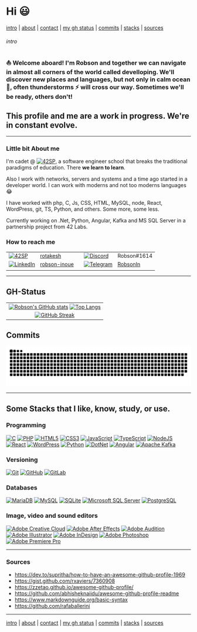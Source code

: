 <!-- cmd + shift + v to open view of MD -->
<!-- cmd + k -> v to open view in split mode -->


# Hi :smiley:

[intro](#intro) | [about](#little-bit-about-me) | [contact](#how-to-reach-me) | [my gh status](#gh-status) | [commits](#commits) | [stacks](#some-stacks-that-i-like-know-study-or-use) | [sources](#sources)

###### intro

### :boat: Welcome aboard! I'm Robson and together we can navigate in almost all corners of the world called develloping. We'll discover new places and languages, but not only in calm ocean :ocean:, often thunderstorms :zap: will cross our way. Sometimes we'll be ready, others don't!

## This profile and me are a work in progress. We're in constant evolve.

---

### Little bit **About me**

I'm cadet @ [![42SP](https://img.shields.io/static/v1?label=&message=SP&color=blueviolet&logo=42&style=)](https://42.fr/en/network-42/), a software engineer school that breaks the traditional paradigms of education. There **we learn to learn**. 

Also I work with networks, servers and systems and a time ago started in a developer world. I can work with moderns and not too moderns languages :joy:

I have worked with php, C, Js, CSS, HTML, MySQL, node, React, WordPress, git, TS, Python, and others. Some more, some less.

Currently working on .Net, Python, Angular, Kafka and MS SQL Server in a partnership project from 42 Labs.

### How to reach me

||||||
| --- | --- | --- | --- | --- |
| [![42SP](https://img.shields.io/static/v1?label=&message=SaoPaulo&color=blueviolet&logo=42&style=for-the-badge)](https://profile.intra.42.fr/users/rotakesh) | [rotakesh](https://profile.intra.42.fr/users/rotakesh) | | [![Discord](https://img.shields.io/badge/DISCORD-%237289DA.svg?style=for-the-badge&logo=discord&logoColor=white)](https://discord.com) | Robson#1614 |
| [![LinkedIn](https://img.shields.io/badge/linkedin-%230077B5.svg?style=for-the-badge&logo=linkedin&logoColor=white)](https://br.linkedin.com/in/robson-inoue) | [robson-inoue](https://br.linkedin.com/in/robson-inoue) | | [![Telegram](https://img.shields.io/badge/Telegram-2CA5E0?style=for-the-badge&logo=telegram&logoColor=white)](https://t.me/RobsonIn) | [RobsonIn](https://t.me/RobsonIn) |
||||||

---

## GH-Status

||
| :---: |
| [![Robson's GitHub stats](https://github-readme-stats.vercel.app/api?username=robsoninoue&count_private=true&show_icons=true&theme=tokyonight&bg_color=DEG,200244,000000)](https://github.com/anuraghazra/github-readme-stats) [![Top Langs](https://github-readme-stats.vercel.app/api/top-langs/?username=robsoninoue&layout=compact&theme=tokyonight&bg_color=DEG,200244,000000&langs_count=10)](https://github.com/anuraghazra/github-readme-stats) |
| [![GitHub Streak](https://github-readme-streak-stats.herokuapp.com/?user=robsoninoue&theme=tokyonight&background=200244)](https://git.io/streak-stats) |


## Commits

[![Snake animation](https://github.com/robsoninoue/robsoninoue/blob/output/github-contribution-grid-snake-dark.svg)](https://github.com/robsoninoue)

---

## Some Stacks that I like, know, study, or use.

### Programming

[![C](https://img.shields.io/badge/c-%2300599C.svg?style=for-the-badge&logo=c&logoColor=white)](https://github.com/robsoninoue)
[![PHP](https://img.shields.io/badge/php-%23777BB4.svg?style=for-the-badge&logo=php&logoColor=white)](https://github.com/robsoninoue)
[![HTML5](https://img.shields.io/badge/html5-%23E34F26.svg?style=for-the-badge&logo=html5&logoColor=white)](https://github.com/robsoninoue)
[![CSS3](https://img.shields.io/badge/css3-%231572B6.svg?style=for-the-badge&logo=css3&logoColor=white)](https://github.com/robsoninoue)
[![JavaScript](https://img.shields.io/badge/javascript-%23323330.svg?style=for-the-badge&logo=javascript&logoColor=%23F7DF1E)](https://github.com/robsoninoue)
[![TypeScript](https://img.shields.io/badge/typescript-%23007ACC.svg?style=for-the-badge&logo=typescript&logoColor=white)](https://github.com/robsoninoue)
[![NodeJS](https://img.shields.io/badge/node.js-6DA55F?style=for-the-badge&logo=node.js&logoColor=white)](https://github.com/robsoninoue)
[![React](https://img.shields.io/badge/react-%2320232a.svg?style=for-the-badge&logo=react&logoColor=%2361DAFB)](https://github.com/robsoninoue)
[![WordPress](https://img.shields.io/badge/WordPress-%23117AC9.svg?style=for-the-badge&logo=WordPress&logoColor=white)](https://github.com/robsoninoue)
[![Python](https://img.shields.io/badge/Python-yellow?style=for-the-badge&logo=python)](https://github.com/robsoninoue)
[![DotNet](https://img.shields.io/badge/.Net-blue?style=for-the-badge&logo=dotnet)](https://github.com/robsoninoue)
[![Angular](https://img.shields.io/badge/Angular-red?style=for-the-badge&logo=angular)](https://github.com/robsoninoue)
[![Apache Kafka](https://img.shields.io/badge/Apache--Kafka-blue?style=for-the-badge&logo=apachekafka)](https://github.com/robsoninoue)


### Versioning

[![Git](https://img.shields.io/badge/git-%23F05033.svg?style=for-the-badge&logo=git&logoColor=white)](https://github.com/robsoninoue)
[![GitHub](https://img.shields.io/badge/github-%23121011.svg?style=for-the-badge&logo=github&logoColor=white)](https://github.com/robsoninoue)
[![GitLab](https://img.shields.io/badge/gitlab-%23181717.svg?style=for-the-badge&logo=gitlab&logoColor=white)](https://github.com/robsoninoue)

### Databases

[![MariaDB](https://img.shields.io/badge/MariaDB-003545?style=for-the-badge&logo=mariadb&logoColor=white)](https://github.com/robsoninoue)
[![MySQL](https://img.shields.io/badge/mysql-%2300f.svg?style=for-the-badge&logo=mysql&logoColor=white)](https://github.com/robsoninoue)
[![SQLite](https://img.shields.io/badge/sqlite-%2307405e.svg?style=for-the-badge&logo=sqlite&logoColor=white)](https://github.com/robsoninoue)
[![Microsoft SQL Server](https://img.shields.io/badge/sqlserver-%23CC2927?style=for-the-badge&logo=microsoftsqlserver)](https://github.com/robsoninoue)
[![PostgreSQL](https://img.shields.io/badge/postgresql-white?style=for-the-badge&logo=postgresql)](https://github.com/robsoninoue)

### Image, video and sound editors

[![Adobe Creative Cloud](https://img.shields.io/badge/Adobe%20Creative%20Cloud-DA1F26.svg?style=for-the-badge&logo=Adobe%20Creative%20Cloud&logoColor=white)](https://github.com/robsoninoue)
[![Adobe After Effects](https://img.shields.io/badge/Adobe%20After%20Effects-9999FF.svg?style=for-the-badge&logo=Adobe%20After%20Effects&logoColor=white)](https://github.com/robsoninoue)
[![Adobe Audition](https://img.shields.io/badge/Adobe%20Audition-9999FF.svg?style=for-the-badge&logo=Adobe%20Audition&logoColor=white)](https://github.com/robsoninoue)
[![Adobe Illustrator](https://img.shields.io/badge/adobe%20illustrator-%23FF9A00.svg?style=for-the-badge&logo=adobe%20illustrator&logoColor=white)](https://github.com/robsoninoue)
[![Adobe InDesign](https://img.shields.io/badge/Adobe%20InDesign-49021F?style=for-the-badge&logo=adobeindesign&logoColor=white)](https://github.com/robsoninoue)
[![Adobe Photoshop](https://img.shields.io/badge/adobe%20photoshop-%2331A8FF.svg?style=for-the-badge&logo=adobe%20photoshop&logoColor=white)](https://github.com/robsoninoue)
[![Adobe Premiere Pro](https://img.shields.io/badge/Adobe%20Premiere%20Pro-9999FF.svg?style=for-the-badge&logo=Adobe%20Premiere%20Pro&logoColor=white)](https://github.com/robsoninoue)

---

### Sources

- https://dev.to/supritha/how-to-have-an-awesome-github-profile-1969  
- https://gist.github.com/rxaviers/7360908  
- https://zzetao.github.io/awesome-github-profile/  
- https://github.com/abhisheknaiidu/awesome-github-profile-readme  
- https://www.markdownguide.org/basic-syntax
- https://github.com/rafaballerini

---

[intro](#intro) | [about](#little-bit-about-me) | [contact](#how-to-reach-me) | [my gh status](#gh-status) | [commits](#commits) | [stacks](#some-stacks-that-i-like-know-study-or-use) | [sources](#sources)

<!-- [![Readme Card](https://github-readme-stats.vercel.app/api/pin/?username=robsoninoue&repo=moveit&theme=tokyonight&bg_color=DEG,200244,000000)](https://github.com/anuraghazra/github-readme-stats) -->

<!--
**robsoninoue/robsoninoue** is a ✨ _special_ ✨ repository because its `README.md` (this file) appears on your GitHub profile.

Here are some ideas to get you started:

- 🔭 I’m currently working on ...
- 🌱 I’m currently learning ...
- 👯 I’m looking to collaborate on ...
- 🤔 I’m looking for help with ...
- 💬 Ask me about ...
- 📫 How to reach me: ...
- 😄 Pronouns: ...
- ⚡ Fun fact: ...

### Programming

[![SASS](https://img.shields.io/badge/SASS-hotpink.svg?style=for-the-badge&logo=SASS&logoColor=white)](https://github.com/robsoninoue)
[![Express.js](https://img.shields.io/badge/express.js-%23404d59.svg?style=for-the-badge&logo=express&logoColor=%2361DAFB)](https://github.com/robsoninoue)
[![Next JS](https://img.shields.io/badge/Next-black?style=for-the-badge&logo=next.js&logoColor=white)](https://github.com/robsoninoue)
[![Prisma](https://img.shields.io/badge/Prisma-3982CE?style=for-the-badge&logo=Prisma&logoColor=white)](https://github.com/robsoninoue)
[![Arduino](https://img.shields.io/badge/-Arduino-00979D?style=for-the-badge&logo=Arduino&logoColor=white)](https://github.com/robsoninoue)
[![JWT](https://img.shields.io/badge/JWT-black?style=for-the-badge&logo=JSON%20web%20tokens)](https://github.com/robsoninoue)
[![NPM](https://img.shields.io/badge/NPM-%23000000.svg?style=for-the-badge&logo=npm&logoColor=white)](https://github.com/robsoninoue)
[![Yarn](https://img.shields.io/badge/yarn-%232C8EBB.svg?style=for-the-badge&logo=yarn&logoColor=white)](https://github.com/robsoninoue)
[![Insomnia](https://img.shields.io/badge/Insomnia-black?style=for-the-badge&logo=insomnia&logoColor=5849BE)](https://github.com/robsoninoue)
[![Postman](https://img.shields.io/badge/Postman-FF6C37?style=for-the-badge&logo=postman&logoColor=white)](https://github.com/robsoninoue)
[![Markdown](https://img.shields.io/badge/markdown-%23000000.svg?style=for-the-badge&logo=markdown&logoColor=white)](https://github.com/robsoninoue)

### Deploy

[![Apache](https://img.shields.io/badge/apache-%23D42029.svg?style=for-the-badge&logo=apache&logoColor=white)](https://github.com/robsoninoue)
[![Heroku](https://img.shields.io/badge/heroku-%23430098.svg?style=for-the-badge&logo=heroku&logoColor=white)](https://github.com/robsoninoue)
[![Vercel](https://img.shields.io/badge/vercel-%23000000.svg?style=for-the-badge&logo=vercel&logoColor=white)](https://github.com/robsoninoue)

### Code editors

[![Vim](https://img.shields.io/badge/VIM-%2311AB00.svg?style=for-the-badge&logo=vim&logoColor=white)](https://github.com/robsoninoue)
[![Visual Studio Code](https://img.shields.io/badge/Visual%20Studio%20Code-0078d7.svg?style=for-the-badge&logo=visual-studio-code&logoColor=white)](htttps://github.com/robsoninoue)
[![Xcode](https://img.shields.io/badge/Xcode-007ACC?style=for-the-badge&logo=Xcode&logoColor=white)](https://github.com/robsoninoue)

### Systems

[![Mac OS](https://img.shields.io/badge/mac%20os-000000?style=for-the-badge&logo=macos&logoColor=F0F0F0)](https://github.com/robsoninoue)
[![Android](https://img.shields.io/badge/Android-3DDC84?style=for-the-badge&logo=android&logoColor=white)](https://github.com/robsoninoue)
[![Docker](https://img.shields.io/badge/docker-%230db7ed.svg?style=for-the-badge&logo=docker&logoColor=white)](https://github.com/robsoninoue)
[![Linux](https://img.shields.io/badge/Linux-FCC624?style=for-the-badge&logo=linux&logoColor=black)](https://github.com/robsoninoue)
[![Cent OS](https://img.shields.io/badge/cent%20os-002260?style=for-the-badge&logo=centos&logoColor=F0F0F0)](https://github.com/robsoninoue)
[![Debian](https://img.shields.io/badge/Debian-D70A53?style=for-the-badge&logo=debian&logoColor=white)](https://github.com/robsoninoue)
[![Red Hat](https://img.shields.io/badge/Red%20Hat-EE0000?style=for-the-badge&logo=redhat&logoColor=white)](https://github.com/robsoninoue)
[![Ubuntu](https://img.shields.io/badge/Ubuntu-E95420?style=for-the-badge&logo=ubuntu&logoColor=white)](https://github.com/robsoninoue)
[![Windows](https://img.shields.io/badge/Windows-0078D6?style=for-the-badge&logo=windows&logoColor=white)](https://github.com/robsoninoue)
[![Windows 95](https://img.shields.io/badge/Windows%2095-008484?style=for-the-badge&logo=windows95&logoColor=white)](https://github.com/robsoninoue)
[![Windows XP](https://img.shields.io/badge/Windows%20xp-003399?style=for-the-badge&logo=windowsxp&logoColor=white)](https://github.com/robsoninoue)

### Image, video and sound editors

[![Adobe](https://img.shields.io/badge/adobe-%23FF0000.svg?style=for-the-badge&logo=adobe&logoColor=white)](https://github.com/robsoninoue)
[![Blender](https://img.shields.io/badge/blender-%23F5792A.svg?style=for-the-badge&logo=blender&logoColor=white)](https://github.com/robsoninoue)
[![Inkscape](https://img.shields.io/badge/Inkscape-e0e0e0?style=for-the-badge&logo=inkscape&logoColor=080A13)](https://github.com/robsoninoue)

### Office

[![Microsoft Office](https://img.shields.io/badge/Microsoft_Office-D83B01?style=for-the-badge&logo=microsoft-office&logoColor=white)](https://github.com/robsoninoue)
[![Microsoft Excel](https://img.shields.io/badge/Microsoft_Excel-217346?style=for-the-badge&logo=microsoft-excel&logoColor=white)](https://github.com/robsoninoue)
[![Microsoft PowerPoint](https://img.shields.io/badge/Microsoft_PowerPoint-B7472A?style=for-the-badge&logo=microsoft-powerpoint&logoColor=white)](https://github.com/robsoninoue)
[![Microsoft Word](https://img.shields.io/badge/Microsoft_Word-2B579A?style=for-the-badge&logo=microsoft-word&logoColor=white)](https://github.com/robsoninoue)
[![Google Drive](https://img.shields.io/badge/Google%20Drive-4285F4?style=for-the-badge&logo=googledrive&logoColor=white)](https://github.com/robsoninoue)
[![Notion](https://img.shields.io/badge/Notion-%23000000.svg?style=for-the-badge&logo=notion&logoColor=white)](https://github.com/robsoninoue)
[![Trello](https://img.shields.io/badge/Trello-%23026AA7.svg?style=for-the-badge&logo=Trello&logoColor=white)](https://github.com/robsoninoue)

### Learn

[![FreeCodeCamp](https://img.shields.io/badge/Freecodecamp-%23123.svg?&style=for-the-badge&logo=freecodecamp&logoColor=green)](https://github.com/robsoninoue)
[![GeeksForGeeks](https://img.shields.io/badge/GeeksforGeeks-gray?style=for-the-badge&logo=geeksforgeeks&logoColor=35914c)](https://github.com/robsoninoue)


### Social

[![Discord](https://img.shields.io/badge/%3CServer%3E-%237289DA.svg?style=for-the-badge&logo=discord&logoColor=white)](https://github.com/robsoninoue)
[![Gmail](https://img.shields.io/badge/Gmail-D14836?style=for-the-badge&logo=gmail&logoColor=white)](https://github.com/robsoninoue)
[![Google Meet](https://img.shields.io/badge/Google%20Meet-00897B?style=for-the-badge&logo=google-meet&logoColor=white)](https://github.com/robsoninoue)
[![Instagram](https://img.shields.io/badge/Instagram-%23E4405F.svg?style=for-the-badge&logo=Instagram&logoColor=white)](https://github.com/robsoninoue)
[![LinkedIn](https://img.shields.io/badge/linkedin-%230077B5.svg?style=for-the-badge&logo=linkedin&logoColor=white)](https://github.com/robsoninoue)
[![Slack](https://img.shields.io/badge/Slack-4A154B?style=for-the-badge&logo=slack&logoColor=white)](https://github.com/robsoninoue)
[![Telegram](https://img.shields.io/badge/Telegram-2CA5E0?style=for-the-badge&logo=telegram&logoColor=white)](https://github.com/robsoninoue)
[![WhatsApp](https://img.shields.io/badge/WhatsApp-25D366?style=for-the-badge&logo=whatsapp&logoColor=white)](https://github.com/robsoninoue)
[![YouTube](https://img.shields.io/badge/YouTube-%23FF0000.svg?style=for-the-badge&logo=YouTube&logoColor=white)](https://github.com/robsoninoue)
[![Zoom](https://img.shields.io/badge/Zoom-2D8CFF?style=for-the-badge&logo=zoom&logoColor=white)](https://github.com/robsoninoue)

### Brands

[![Apple](https://img.shields.io/badge/Apple-%23000000.svg?style=for-the-badge&logo=apple&logoColor=white)](https://github.com/robsoninoue)
[![Google](https://img.shields.io/badge/google-4285F4?style=for-the-badge&logo=google&logoColor=white)](https://github.com/robsoninoue)
[![Microsoft](https://img.shields.io/badge/Microsoft-0078D4?style=for-the-badge&logo=microsoft&logoColor=white)](https://github.com/robsoninoue)
[![Samsung](https://img.shields.io/badge/Samsung-%231428A0.svg?style=for-the-badge&logo=samsung&logoColor=white)](https://github.com/robsoninoue)
[![Ubiquiti](https://img.shields.io/badge/ubiquiti-%230559C9.svg?style=for-the-badge&logo=ubiquiti&logoColor=white)](https://github.com/robsoninoue)

### General

[![Spotify](https://img.shields.io/badge/Spotify-1ED760?style=for-the-badge&logo=spotify&logoColor=white)](https://github.com/robsoninoue)
[![Uber](https://img.shields.io/badge/Uber-%23000000.svg?style=for-the-badge&logo=Uber&logoColor=white)](https://github.com/robsoninoue)

-->
